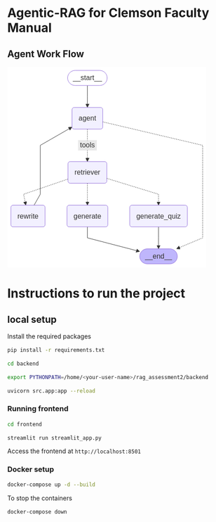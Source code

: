 # Agentic-RAG for Clemson Faculty Manual

## Agent Work Flow
![image](images/my_graph.png)

# Instructions to run the project

## local setup
Install the required packages
```bash
pip install -r requirements.txt
```

```bash
cd backend
```

```bash
export PYTHONPATH=/home/<your-user-name>/rag_assessment2/backend
```

```bash
uvicorn src.app:app --reload
```

### Running frontend
```bash
cd frontend
```

```
streamlit run streamlit_app.py
```

Access the frontend at `http://localhost:8501`

### Docker setup
```bash
docker-compose up -d --build 
```
To stop the containers
```bash 
docker-compose down
```